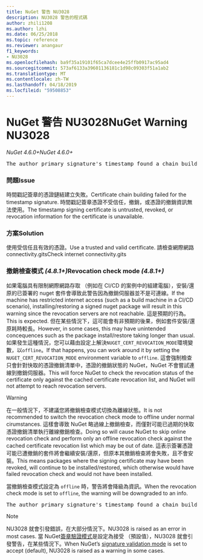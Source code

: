 ```yaml
---
title: NuGet 警告 NU3028
description: NU3028 警告的程式碼
author: zhili1208
ms.author: lzhi
ms.date: 06/25/2018
ms.topic: reference
ms.reviewer: anangaur
f1_keywords:
- NU3028
ms.openlocfilehash: ba9f35a19101f65ca7dcee4e25ffb0917ac95ad4
ms.sourcegitcommit: 573af6133a39601136181c1d98c09303f51a1ab2
ms.translationtype: MT
ms.contentlocale: zh-TW
ms.lasthandoff: 04/18/2019
ms.locfileid: "59508853"
---
```

# <a name="nuget-warning-nu3028"></a><span data-ttu-id="2b4b2-103">NuGet 警告 NU3028</span><span class="sxs-lookup"><span data-stu-id="2b4b2-103">NuGet Warning NU3028</span></span>

<span data-ttu-id="2b4b2-104">*NuGet 4.6.0+*</span><span class="sxs-lookup"><span data-stu-id="2b4b2-104">*NuGet 4.6.0+*</span></span>

<pre>The author primary signature's timestamp found a chain building issue: The revocation function was unable to check revocation because the revocation server could not be reached. For more information, visit https://aka.ms/certificateRevocationMode</pre>

### <a name="issue"></a><span data-ttu-id="2b4b2-105">問題</span><span class="sxs-lookup"><span data-stu-id="2b4b2-105">Issue</span></span>
<span data-ttu-id="2b4b2-106">時間戳記簽章的憑證鏈結建立失敗。</span><span class="sxs-lookup"><span data-stu-id="2b4b2-106">Certificate chain building failed for the timestamp signature.</span></span> <span data-ttu-id="2b4b2-107">時間戳記簽章憑證不受信任，撤銷，或憑證的撤銷資訊無法使用。</span><span class="sxs-lookup"><span data-stu-id="2b4b2-107">The timestamp signing certificate is untrusted, revoked, or revocation information for the certificate is unavailable.</span></span>

### <a name="solution"></a><span data-ttu-id="2b4b2-108">方案</span><span class="sxs-lookup"><span data-stu-id="2b4b2-108">Solution</span></span>
<span data-ttu-id="2b4b2-109">使用受信任且有效的憑證。</span><span class="sxs-lookup"><span data-stu-id="2b4b2-109">Use a trusted and valid certificate.</span></span> <span data-ttu-id="2b4b2-110">請檢查網際網路 connectivity.gits</span><span class="sxs-lookup"><span data-stu-id="2b4b2-110">Check internet connectivity.gits</span></span>

### <a name="revocation-check-mode-481"></a><span data-ttu-id="2b4b2-111">撤銷檢查模式 *(4.8.1+)*</span><span class="sxs-lookup"><span data-stu-id="2b4b2-111">Revocation check mode *(4.8.1+)*</span></span>
<span data-ttu-id="2b4b2-112">如果電腦具有限制網際網路存取 （例如在 CI/CD 的案例中的組建電腦），安裝/還原的已簽署的 nuget 套件會導致此警告因為撤銷伺服器並不是可連線。</span><span class="sxs-lookup"><span data-stu-id="2b4b2-112">If the machine has restricted internet access (such as a build machine in a CI/CD scenario), installing/restoring a signed nuget package will result in this warning since the revocation servers are not reachable.</span></span> <span data-ttu-id="2b4b2-113">這是預期的行為。</span><span class="sxs-lookup"><span data-stu-id="2b4b2-113">This is expected.</span></span>
<span data-ttu-id="2b4b2-114">但在某些情況下，這可能會有非預期的後果，例如套件安裝/還原耗時較長。</span><span class="sxs-lookup"><span data-stu-id="2b4b2-114">However, in some cases, this may have unintended concequences such as the package install/restore taking longer than usual.</span></span> <span data-ttu-id="2b4b2-115">如果發生這種情況，您可以藉由設定上解決`NUGET_CERT_REVOCATION_MODE`環境變數，以`offline`。</span><span class="sxs-lookup"><span data-stu-id="2b4b2-115">If that happens, you can work around it by setting the `NUGET_CERT_REVOCATION_MODE` environment variable to `offline`.</span></span> <span data-ttu-id="2b4b2-116">這會強制檢查只會針對快取的憑證撤銷清單中，憑證的撤銷狀態的 NuGet，NuGet 不會嘗試連線到撤銷伺服器。</span><span class="sxs-lookup"><span data-stu-id="2b4b2-116">This will force NuGet to check the revocation status of the certificate only against the cached certificate revocation list, and NuGet will not attempt to reach revocation servers.</span></span>

> [!Warning]
> <span data-ttu-id="2b4b2-117">在一般情況下，不建議您將撤銷檢查模式切換為離線狀態。</span><span class="sxs-lookup"><span data-stu-id="2b4b2-117">It is not recommended to switch the revocation check mode to offline under normal cirumstances.</span></span> <span data-ttu-id="2b4b2-118">這樣會導致 NuGet 略過線上撤銷檢查，而僅對可能已過期的快取憑證撤銷清單執行離線撤銷檢查。</span><span class="sxs-lookup"><span data-stu-id="2b4b2-118">Doing so will cause NuGet to skip online revocation check and perform only an offline revocation check against the cached certificate revocation list which may be out of date.</span></span> <span data-ttu-id="2b4b2-119">這表示簽署憑證可能已遭撤銷的套件將會繼續安裝/還原，但原本其撤銷檢查將會失敗，且不會安裝。</span><span class="sxs-lookup"><span data-stu-id="2b4b2-119">This means packages where the signing certificate may have been revoked, will continue to be installed/restored, which otherwise would have failed revocation check and would not have been installed.</span></span>

<span data-ttu-id="2b4b2-120">當撤銷檢查模式設定為 `offline` 時，警告將會降級為資訊。</span><span class="sxs-lookup"><span data-stu-id="2b4b2-120">When the revocation check mode is set to `offline`, the warning will be downgraded to an info.</span></span>

<pre>The author primary signature's timestamp found a chain building issue: The revocation function was unable to check revocation because the certificate is not available in the cached certificate revocation list and NUGET_CERT_REVOCATION_MODE environment variable has been set to offline. For more information, visit https://aka.ms/certificateRevocationMode.</pre>

> [!Note]
> <span data-ttu-id="2b4b2-121">NU3028 就會引發錯誤，在大部分情況下。</span><span class="sxs-lookup"><span data-stu-id="2b4b2-121">NU3028 is raised as an error in most cases.</span></span> <span data-ttu-id="2b4b2-122">當 NuGet[簽章驗證模式](https://docs.microsoft.com/en-us/nuget/consume-packages/installing-signed-packages#configure-package-signature-requirements)是設定為接受 （預設值），NU3028 就會引發警告，在某些情況下。</span><span class="sxs-lookup"><span data-stu-id="2b4b2-122">When NuGet’s [signature validation mode](https://docs.microsoft.com/en-us/nuget/consume-packages/installing-signed-packages#configure-package-signature-requirements) is set to accept (default), NU3028 is raised as a warning in some cases.</span></span>

